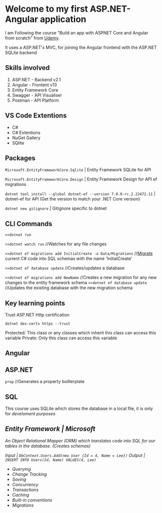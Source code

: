 # Welcome to my first ASP.NET-Angular application

I am Following the course "Build an app with ASPNET Core and Angular from scratch" from [Udemy](https://www.udemy.com/course/build-an-app-with-aspnet-core-and-angular-from-scratch/).

It uses a ASP.NET's MVC, for joining the Angular frontend with the ASP.NET SQLite backend


## Skills involved

1. ASP.NET - Backend v2.1
2. Angular - Frontent v13
3. Entity Framework Core
4. Swagger - API Visualiser
5. Postman - API Platform

## VS Code Extentions

* C#
* C# Extentions
* NuGet Gallery
* SQlite

## Packages

  `Microsoft.EntityFrameworkCore.Sqlite` | Entity Framework SQLite for API

  `Microsoft.EntityFrameworkCore.Design` | Entity Framework Design for API ef migrations

  `dotnet tool install --global dotnet-ef --version 7.0.0-rc.2.22472.11` | dotnet-ef for API (Get the version to match your .NET Core version)

  `dotnet new gitignore` | Gitignore specific to dotnet


## CLI Commands

  `>>dotnet run`

  `>>dotnet watch run` //Watches for any file changes

  `>>dotnet ef migrations add InitialCreate -o Data/Migrations` //[Migrate](https://learn.microsoft.com/en-us/ef/core/managing-schemas/migrations/?tabs=dotnet-core-cli) current C# code into SQL schemas with the name 'InitialCreate'

  `>>dotnet ef database update` //Creates/updates a database 

  `>>dotnet ef migrations add NewName` //Creates a new migration for any new changes to the entity framework schema
  `>>dotnet ef database update`  //Updates the existing database with the new migration schema

## Key learning points

Trust ASP.NET Http certification

  `dotnet dev-certs https --trust`

Protected: This class or any classes which inherit this class can access this variable
Private: Only this class can access this variable


## Angular


## ASP.NET

  `prop` //Generates a property boilterplate



## SQL

This course uses SQLite which stores the database in a local file, it is only for <i>develoment<i/> purposes


## Entity Framework | Microsoft

An Object Relational Mapper (ORM) which translates code into SQL for our tables in the database. (Creates schemas)

Input  | `DbContext.Users.Add(new User {Id = 4, Name = Lee})`
Output | `INSERT INTO Users(Id, Name) VALUES(4, Lee)`

* Querying
* Change Tracking
* Saving
* Concurrency
* Transactions
* Caching
* Built-in conventions
* Migrations
